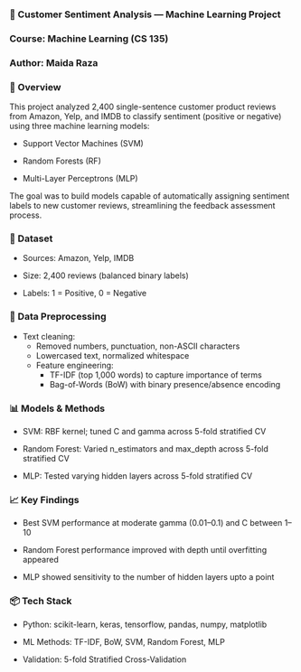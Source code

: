 ### 📌 Customer Sentiment Analysis — Machine Learning Project

### Course: Machine Learning (CS 135)
### Author: Maida Raza

### 📝 Overview

This project analyzed 2,400 single-sentence customer product reviews from Amazon, Yelp, and IMDB to classify sentiment (positive or negative) using three machine learning models:

* Support Vector Machines (SVM)

* Random Forests (RF)

* Multi-Layer Perceptrons (MLP)

The goal was to build models capable of automatically assigning sentiment labels to new customer reviews, streamlining the feedback assessment process.

### 📂 Dataset

* Sources: Amazon, Yelp, IMDB

* Size: 2,400 reviews (balanced binary labels)

* Labels: 1 = Positive, 0 = Negative

### 🔧 Data Preprocessing

* Text cleaning:
  - Removed numbers, punctuation, non-ASCII characters
  - Lowercased text, normalized whitespace
  - Feature engineering:
      * TF-IDF (top 1,000 words) to capture importance of terms
      * Bag-of-Words (BoW) with binary presence/absence encoding

### 📊 Models & Methods

* SVM: RBF kernel; tuned C and gamma across 5-fold stratified CV

* Random Forest: Varied n_estimators and max_depth across 5-fold stratified CV

* MLP: Tested varying hidden layers across 5-fold stratified CV

### 📈 Key Findings

* Best SVM performance at moderate gamma (0.01–0.1) and C between 1–10

* Random Forest performance improved with depth until overfitting appeared

* MLP showed sensitivity to the number of hidden layers upto a point

### 📦 Tech Stack

* Python: scikit-learn, keras, tensorflow, pandas, numpy, matplotlib

* ML Methods: TF-IDF, BoW, SVM, Random Forest, MLP

* Validation: 5-fold Stratified Cross-Validation

